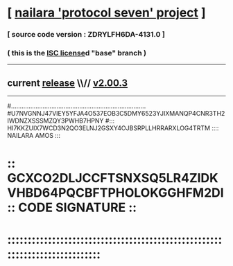 
# [ [nailara 'protocol seven' project](http://nailara.network/) ]

### [ source code version : ZDRYLFH6DA-4131.0 ]

### ( this is the [ISC license](license)d "base" branch )
---
## current [release](https://github.com/nailara-technologies/protocol-7/releases) \\\\// [v2.00.3](https://github.com/nailara-technologies/protocol-7/releases/tag/v2.00.3)
---

#.............................................................................
#U7NVGNNJ47VIEY5YFJA4O537EOB3C5DMY6523YJIXMANQP4CNR3TH2IWDNZXSSSMZQY3PWHB7HPNY
#::: HI7KKZUIX7WCD3N2QO3ELNJ2GSXY4OJBSRPLLHRRARXLOG4TRTM :::: NAILARA AMOS :::
# :: GCXCO2DLJCCFTSNXSQ5LR4ZIDKVHBD64PQCBFTPHOLOKGGHFM2DI :: CODE SIGNATURE ::
# ::::::::::::::::::::::::::::::::::::::::::::::::::::::::::::::::::::::::::::
